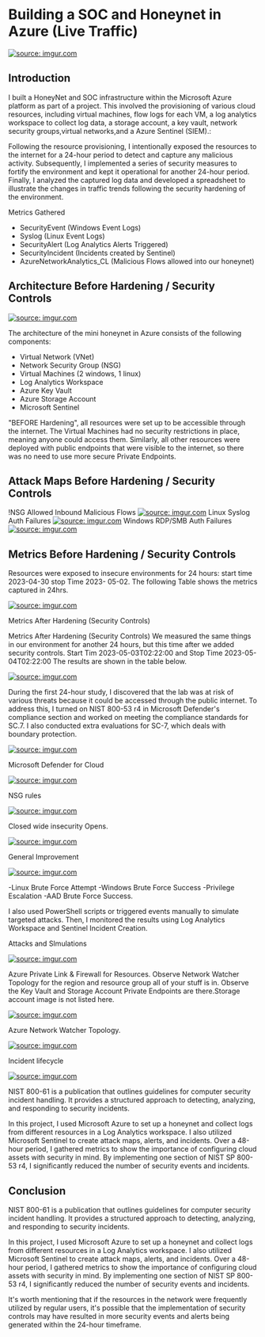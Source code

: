 # Building a SOC and Honeynet in Azure (Live Traffic)
<a href="https://imgur.com/8gp7OwY"><img src="https://i.imgur.com/8gp7OwY.png" title="source: imgur.com" /></a>


## Introduction

I built  a HoneyNet and SOC infrastructure within the Microsoft Azure platform as part of a project. This involved the provisioning of various cloud resources, including virtual machines, flow logs for each VM, a log analytics workspace to collect log data, a storage account, a key vault, network security groups,virtual networks,and a Azure Sentinel (SIEM).:


Following the resource provisioning, I intentionally exposed the resources to the internet for a 24-hour period to detect and capture any malicious activity. Subsequently, I implemented a series of security measures to fortify the environment and kept it operational for another 24-hour period. Finally, I analyzed the captured log data and developed a spreadsheet to illustrate the changes in traffic trends following the security hardening of the environment.

Metrics Gathered

- SecurityEvent (Windows Event Logs)
- Syslog (Linux Event Logs)
- SecurityAlert (Log Analytics Alerts Triggered)
- SecurityIncident (Incidents created by Sentinel)
- AzureNetworkAnalytics_CL (Malicious Flows allowed into our honeynet)

## Architecture Before Hardening / Security Controls
<a href="https://imgur.com/SC4XH1C"><img src="https://i.imgur.com/SC4XH1C.png" title="source: imgur.com" /></a>

The architecture of the mini honeynet in Azure consists of the following components:

- Virtual Network (VNet)
- Network Security Group (NSG)
- Virtual Machines (2 windows, 1 linux)
- Log Analytics Workspace
- Azure Key Vault
- Azure Storage Account
- Microsoft Sentinel


"BEFORE Hardening", all resources were set up to be accessible through the internet. The Virtual Machines had no security restrictions in place, meaning anyone could access them. Similarly, all other resources were deployed with public endpoints that were visible to the internet, so there was no need to use more secure Private Endpoints.

## Attack Maps Before Hardening / Security Controls
!NSG Allowed Inbound Malicious Flows <a href="https://imgur.com/xHVKCrS"><img src="https://i.imgur.com/xHVKCrS.png" title="source: imgur.com" /></a>
Linux Syslog Auth Failures <a href="https://imgur.com/OfITA2P"><img src="https://i.imgur.com/OfITA2P.png" title="source: imgur.com" /></a>
Windows RDP/SMB Auth Failures <a href="https://imgur.com/7OIySfa"><img src="https://i.imgur.com/7OIySfa.png" title="source: imgur.com" /></a>

## Metrics Before Hardening / Security Controls

Resources were exposed to insecure environments for 24 hours: start time 2023-04-30 stop Time 2023- 05-02. The following Table shows the metrics captured in 24hrs.


<a href="https://imgur.com/Uqouj4k"><img src="https://i.imgur.com/Uqouj4k.png" title="source: imgur.com" /></a>

Metrics After Hardening (Security Controls)


Metrics After Hardening (Security Controls)
We measured the same things in our environment for another 24 hours, but this time after we added security controls. Start Tim  2023-05-03T02:22:00 and Stop Time 2023-05-04T02:22:00
The results are shown in the table below.

<a href="https://imgur.com/9KT9RsJ"><img src="https://i.imgur.com/9KT9RsJ.png" title="source: imgur.com" /></a>


During the first 24-hour study, I discovered that the lab was at risk of various threats because it could be accessed through the public internet. To address this, I turned on NIST 800-53 r4 in Microsoft Defender's compliance section and worked on meeting the compliance standards for SC.7. I also conducted extra evaluations for SC-7, which deals with boundary protection.

<a href="https://imgur.com/ftoS63r"><img src="https://i.imgur.com/ftoS63r.png" title="source: imgur.com" /></a>


Microsoft Defender for Cloud

<a href="https://imgur.com/J1FnS3W"><img src="https://i.imgur.com/J1FnS3W.png" title="source: imgur.com" /></a>

NSG rules

<a href="https://imgur.com/PKeYGeA"><img src="https://i.imgur.com/PKeYGeA.png" title="source: imgur.com" /></a>


Closed wide insecurity Opens.

<a href="https://imgur.com/T430d4W"><img src="https://i.imgur.com/T430d4W.png" title="source: imgur.com" /></a>

General Improvement



<a href="https://imgur.com/D41Bdwg"><img src="https://i.imgur.com/D41Bdwg.png" title="source: imgur.com" /></a>



-Linux Brute Force Attempt
-Windows Brute Force Success
-Privilege Escalation
-AAD Brute Force Success.




I also used PowerShell scripts or triggered events manually to simulate targeted attacks. Then, I monitored the results using Log Analytics Workspace and Sentinel Incident Creation.



Attacks and SImulations



<a href="https://imgur.com/8kRtYmE"><img src="https://i.imgur.com/8kRtYmE.png" title="source: imgur.com" /></a>



Azure Private Link & Firewall for Resources.
Observe Network Watcher Topology for the region and resource group all of your stuff is in.
Observe the Key Vault and Storage Account Private Endpoints are there.Storage account image is not listed here.



<a href="https://imgur.com/6nN1BTC"><img src="https://i.imgur.com/6nN1BTC.png" title="source: imgur.com" /></a>



Azure Network Watcher Topology.



<a href="https://imgur.com/IaTi9DD"><img src="https://i.imgur.com/IaTi9DD.png" title="source: imgur.com" /></a>


Incident lifecycle


<a href="https://imgur.com/YTz5YGJ"><img src="https://i.imgur.com/YTz5YGJ.png" title="source: imgur.com" /></a>



NIST 800-61 is a publication that outlines guidelines for computer security incident handling. It provides a structured approach to detecting, analyzing, and responding to security incidents.


In this project, I used Microsoft Azure to set up a honeynet and collect logs from different resources in a Log Analytics workspace. I also utilized Microsoft Sentinel to create attack maps, alerts, and incidents. Over a 48-hour period, I gathered metrics to show the importance of configuring cloud assets with security in mind. By implementing one section of NIST SP 800-53 r4, I significantly reduced the number of security events and incidents.





## Conclusion

NIST 800-61 is a publication that outlines guidelines for computer security incident handling. It provides a structured approach to detecting, analyzing, and responding to security incidents.


In this project, I used Microsoft Azure to set up a honeynet and collect logs from different resources in a Log Analytics workspace. I also utilized Microsoft Sentinel to create attack maps, alerts, and incidents. Over a 48-hour period, I gathered metrics to show the importance of configuring cloud assets with security in mind. By implementing one section of NIST SP 800-53 r4, I significantly reduced the number of security events and incidents.


It's worth mentioning that if the resources in the network were frequently utilized by regular users, it's possible that the implementation of security controls may have resulted in more security events and alerts being generated within the 24-hour timeframe.
